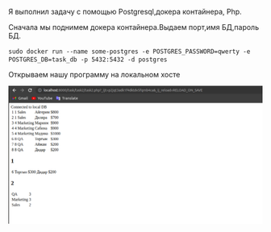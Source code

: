 Я выполнил задачу с помощью Postgresql,докера контайнера, Php.

Сначала мы поднимем докера контайнера.Выдаем порт,имя БД,пароль БД.

``` 
sudo docker run --name some-postgres -e POSTGRES_PASSWORD=qwerty -e POSTGRES_DB=task_db -p 5432:5432 -d postgres
```

Открываем нашу программу на локальном хосте

![My photo](./images/1.png)



